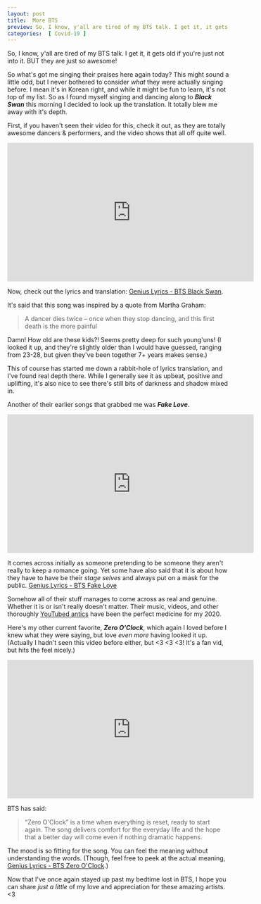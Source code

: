 ```yaml
---
layout: post
title:  More BTS
preview: So, I know, y'all are tired of my BTS talk. I get it, it gets old if you're just not into it. BUT they are just so awesome, so I feel obliged to try and sway the unconvinced... 
categories:  [ Covid-19 ]
---
```


So, I know, y'all are tired of my BTS talk. I get it, it gets old if you're just not into it. BUT they are just so awesome! 

So what's got me singing their praises here again today?  This might sound a little odd, but I never bothered to consider *what* they were actually singing before. I mean it's in Korean right, and while it might be fun to learn, it's not top of my list. So as I found myself singing and dancing along to __*Black Swan*__ this morning I decided to look up the translation. It totally blew me away with it's depth. 

First, if you haven't seen their video for this, check it out, as they are totally awesome dancers & performers, and the video shows that all off quite well.
<iframe width="560" height="315" src="https://www.youtube.com/embed/0lapF4DQPKQ" frameborder="0" allow="accelerometer; autoplay; clipboard-write; encrypted-media; gyroscope; picture-in-picture" allowfullscreen></iframe> 

Now, check out the lyrics and translation: [Genius Lyrics - BTS Black Swan](https://genius.com/Genius-english-translations-bts-black-swan-english-translation-lyrics). 

It's said that this song was inspired by a quote from Martha Graham: 
> A dancer dies twice – once when they stop dancing, and this first death is the more painful

Damn! How old are these kids?! Seems pretty deep for such young'uns! (I looked it up, and they're slightly older than I would have guessed, ranging from 23-28, but given they've been together 7+ years makes sense.)

This of course has started me down a rabbit-hole of lyrics translation, and I've found real depth there. While I generally see it as upbeat, positive and uplifting, it's also nice to see there's still bits of darkness and shadow mixed in. 

Another of their earlier songs that grabbed me was __*Fake Love*__.
<iframe width="560" height="315" src="https://www.youtube.com/embed/7C2z4GqqS5E" frameborder="0" allow="accelerometer; autoplay; clipboard-write; encrypted-media; gyroscope; picture-in-picture" allowfullscreen></iframe>

It comes across initially as someone pretending to be someone they aren't really to keep a romance going. Yet some have also said that it is about how they have to have be their *stage selves* and always put on a mask for the public. [Genius Lyrics - BTS Fake Love](https://genius.com/Genius-english-translations-bts-fake-love-english-translation-lyrics)

Somehow all of their stuff manages to come across as real and genuine. Whether it is or isn't really doesn't matter. Their music, videos, and other thoroughly [YouTubed antics](https://www.youtube.com/channel/UCLkAepWjdylmXSltofFvsYQ) have been the perfect medicine for my 2020. 

Here's my other current favorite, __*Zero O'Clock*__, which again I loved before I knew what they were saying, but love *even more* having looked it up. (Actually I hadn't seen this video before either, but <3 <3 <3! It's a fan vid, but hits the feel nicely.)

<iframe width="560" height="315" src="https://www.youtube.com/embed/ulHnkPrDd-w" frameborder="0" allow="accelerometer; autoplay; clipboard-write; encrypted-media; gyroscope; picture-in-picture" allowfullscreen></iframe>

BTS has said:
> “Zero O'Clock” is a time when everything is reset, ready to start again. The song delivers comfort for the everyday life and the hope that a better day will come even if nothing dramatic happens.

The mood is so fitting for the song. You can feel the meaning without understanding the words. (Though, feel free to peek at the actual meaning, [Genius Lyrics - BTS Zero O'Clock](https://genius.com/Genius-english-translations-bts-00-00-zero-oclock-english-translation-lyrics).)

Now that I've once again stayed up past my bedtime lost in BTS, I hope you can share *just a little* of my love and appreciation for these amazing artists. <3